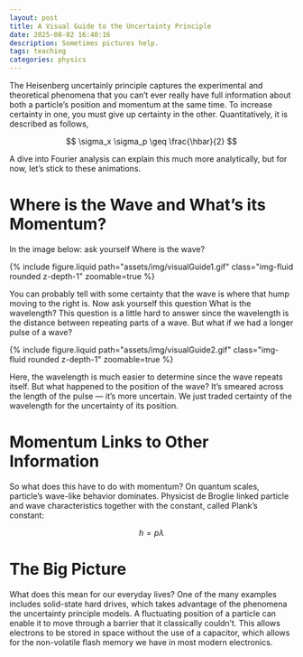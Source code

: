 ```yaml
---
layout: post
title: A Visual Guide to the Uncertainty Principle
date: 2025-08-02 16:40:16
description: Sometimes pictures help.
tags: teaching
categories: physics
---
```

The Heisenberg uncertainly principle captures the experimental and theoretical phenomena that you can’t ever really have full information about both a particle’s position and momentum at the same time. To increase certainty in one, you must give up certainty in the other. Quantitatively, it is described as follows,

$$
\sigma_x \sigma_p \geq \frac{\hbar}{2}
$$

A dive into Fourier analysis can explain this much more analytically, but for now, let’s stick to these animations.

# Where is the Wave and What’s its Momentum?

In the image below: ask yourself Where is the wave?

{% include figure.liquid path="assets/img/visualGuide1.gif" class="img-fluid rounded z-depth-1" zoomable=true %}

You can probably tell with some certainty that the wave is where that hump moving to the right is. Now ask yourself this question What is the wavelength? This question is a little hard to answer since the wavelength is the distance between repeating parts of a wave. But what if we had a longer pulse of a wave?

{% include figure.liquid path="assets/img/visualGuide2.gif" class="img-fluid rounded z-depth-1" zoomable=true %}


Here, the wavelength is much easier to determine since the wave repeats itself. But what happened to the position of the wave? It’s smeared across the length of the pulse — it’s more uncertain. We just traded certainty of the wavelength for the uncertainty of its position.

# Momentum Links to Other Information

So what does this have to do with momentum? On quantum scales, particle’s wave-like behavior dominates. Physicist de Broglie linked particle and wave characteristics together with the constant, called Plank’s constant:

$$
h = p \lambda
$$

# The Big Picture

What does this mean for our everyday lives? One of the many examples includes solid-state hard drives, which takes advantage of the phenomena the uncertainty principle models. A fluctuating position of a particle can enable it to move through a barrier that it classically couldn’t. This allows electrons to be stored in space without the use of a capacitor, which allows for the non-volatile flash memory we have in most modern electronics.
